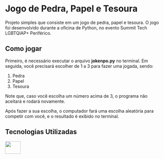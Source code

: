 # Jogo de Pedra, Papel e Tesoura

Projeto simples que consiste em um jogo de pedra, papel e tesoura. O jogo foi desenvolvido durante a oficina de Python, no evento Summit Tech LGBTQIAP+ Periférico.

## Como jogar

Primeiro, é necessário executar o arquivo **jokenpo.py** no terminal. Em seguida, você precisará escolher de 1 a 3 para fazer uma jogada, sendo:

1. Pedra
2. Papel
3. Tesoura

Note que, caso você escolha um número acima de 3, o programa não aceitará e rodará novamente.

Após fazer a sua escolha, o computador fará uma escolha aleatória para competir com você, e o resultado é exibido no terminal.


## Tecnologias Utilizadas

<img height="40" width="50" src="https://cdn.jsdelivr.net/gh/devicons/devicon/icons/python/python-original.svg" />
